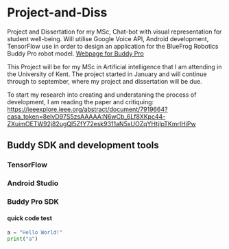 # Project-and-Diss
Project and Dissertation for my MSc, Chat-bot with visual representation for student well-being. Will utilise Google Voice API, Android development, TensorFlow use in order to design an application for the BlueFrog Robotics Buddy Pro robot model. 
[Webpage for Buddy Pro](https://www.bluefrogrobotics.com/robot/)

This Project will be for my MSc in Artificial intelligence that I am attending in the University of Kent. The project started in January and will continue through to september, where my project and dissertation will be due.

To start my research into creating and understaning the process of development, I am reading the paper and critiquing: https://ieeexplore.ieee.org/abstract/document/7919664?casa_token=8elvD97S5zsAAAAA:N6wCb_6Lf8XKpc44-ZXuimOETW92j82ugQI5ZfY72esk9311aN5xUOZqYHtjIpTKmrIHiPw

## Buddy SDK and development tools

### TensorFlow



### Android Studio



### Buddy Pro SDK



#### quick code test

```Python
a = "Hello World!"
print("a")
```



